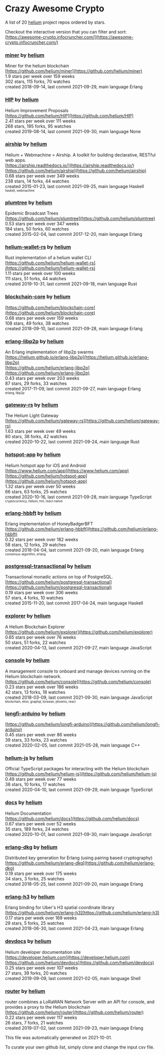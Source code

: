# Crazy Awesome Crypto
A list of 20 [helium](https://github.com/helium) project repos ordered by stars.  

Checkout the interactive version that you can filter and sort: 
[https://awesome-crypto.infocruncher.com/](https://awesome-crypto.infocruncher.com/)  


### [miner](https://github.com/helium/miner) by [helium](https://github.com/helium)  
Miner for the helium blockchain  
[https://github.com/helium/miner](https://github.com/helium/miner)  
1.9 stars per week over 159 weeks  
302 stars, 115 forks, 70 watches  
created 2018-09-14, last commit 2021-09-29, main language Erlang  


### [HIP](https://github.com/helium/HIP) by [helium](https://github.com/helium)  
Helium Improvement Proposals  
[https://github.com/helium/HIP](https://github.com/helium/HIP)  
2.41 stars per week over 111 weeks  
268 stars, 195 forks, 95 watches  
created 2019-08-14, last commit 2021-09-30, main language None  


### [airship](https://github.com/helium/airship) by [helium](https://github.com/helium)  
Helium + Webmachine = Airship. A toolkit for building declarative, RESTful web apps.  
[https://airship.readthedocs.io/](https://airship.readthedocs.io/)  
[https://github.com/helium/airship](https://github.com/helium/airship)  
0.68 stars per week over 349 weeks  
238 stars, 14 forks, 44 watches  
created 2015-01-23, last commit 2021-09-25, main language Haskell  
<sub><sup>haskell, webmachine</sup></sub>


### [plumtree](https://github.com/helium/plumtree) by [helium](https://github.com/helium)  
Epidemic Broadcast Trees  
[https://github.com/helium/plumtree](https://github.com/helium/plumtree)  
0.53 stars per week over 347 weeks  
184 stars, 50 forks, 60 watches  
created 2015-02-04, last commit 2017-12-20, main language Erlang  


### [helium-wallet-rs](https://github.com/helium/helium-wallet-rs) by [helium](https://github.com/helium)  
Rust implementation of a helium wallet CLI  
[https://github.com/helium/helium-wallet-rs](https://github.com/helium/helium-wallet-rs)  
1.11 stars per week over 100 weeks  
111 stars, 51 forks, 44 watches  
created 2019-10-31, last commit 2021-09-18, main language Rust  


### [blockchain-core](https://github.com/helium/blockchain-core) by [helium](https://github.com/helium)  
  
[https://github.com/helium/blockchain-core](https://github.com/helium/blockchain-core)  
0.68 stars per week over 159 weeks  
108 stars, 49 forks, 38 watches  
created 2018-09-10, last commit 2021-09-28, main language Erlang  


### [erlang-libp2p](https://github.com/helium/erlang-libp2p) by [helium](https://github.com/helium)  
An Erlang implementation of libp2p swarms  
[https://helium.github.io/erlang-libp2p](https://helium.github.io/erlang-libp2p)  
[https://github.com/helium/erlang-libp2p](https://github.com/helium/erlang-libp2p)  
0.43 stars per week over 203 weeks  
87 stars, 29 forks, 33 watches  
created 2017-11-09, last commit 2021-09-27, main language Erlang  
<sub><sup>erlang, libp2p</sup></sub>


### [gateway-rs](https://github.com/helium/gateway-rs) by [helium](https://github.com/helium)  
The Helium Light Gateway  
[https://github.com/helium/gateway-rs](https://github.com/helium/gateway-rs)  
1.63 stars per week over 49 weeks  
80 stars, 38 forks, 42 watches  
created 2020-10-22, last commit 2021-09-24, main language Rust  


### [hotspot-app](https://github.com/helium/hotspot-app) by [helium](https://github.com/helium)  
Helium hotspot app for iOS and Android  
[https://www.helium.com/app](https://www.helium.com/app)  
[https://github.com/helium/hotspot-app](https://github.com/helium/hotspot-app)  
1.32 stars per week over 50 weeks  
66 stars, 63 forks, 25 watches  
created 2020-10-16, last commit 2021-09-28, main language TypeScript  
<sub><sup>cryptocurrency, helium, hnt, react-native</sup></sub>


### [erlang-hbbft](https://github.com/helium/erlang-hbbft) by [helium](https://github.com/helium)  
Erlang implementation of HoneyBadgerBFT  
[https://github.com/helium/erlang-hbbft](https://github.com/helium/erlang-hbbft)  
0.32 stars per week over 182 weeks  
58 stars, 12 forks, 29 watches  
created 2018-04-04, last commit 2021-09-20, main language Erlang  
<sub><sup>consensus-algorithm, erlang</sup></sub>


### [postgresql-transactional](https://github.com/helium/postgresql-transactional) by [helium](https://github.com/helium)  
Transactional monadic actions on top of PostgreSQL.  
[https://github.com/helium/postgresql-transactional](https://github.com/helium/postgresql-transactional)  
0.19 stars per week over 306 weeks  
57 stars, 4 forks, 10 watches  
created 2015-11-20, last commit 2017-04-24, main language Haskell  


### [explorer](https://github.com/helium/explorer) by [helium](https://github.com/helium)  
A Helium Blockchain Explorer  
[https://github.com/helium/explorer](https://github.com/helium/explorer)  
0.65 stars per week over 76 weeks  
50 stars, 51 forks, 22 watches  
created 2020-04-13, last commit 2021-09-27, main language JavaScript  


### [console](https://github.com/helium/console) by [helium](https://github.com/helium)  
A management console to onboard and manage devices running on the Helium blockchain network.  
[https://github.com/helium/console](https://github.com/helium/console)  
0.23 stars per week over 186 weeks  
42 stars, 13 forks, 18 watches  
created 2018-03-09, last commit 2021-09-30, main language JavaScript  
<sub><sup>blockchain, elixir, graphql, lorawan, phoenix, react</sup></sub>


### [longfi-arduino](https://github.com/helium/longfi-arduino) by [helium](https://github.com/helium)  
  
[https://github.com/helium/longfi-arduino](https://github.com/helium/longfi-arduino)  
0.45 stars per week over 86 weeks  
39 stars, 33 forks, 23 watches  
created 2020-02-05, last commit 2021-05-28, main language C++  


### [helium-js](https://github.com/helium/helium-js) by [helium](https://github.com/helium)  
Official TypeScript packages for interacting with the Helium blockchain  
[https://github.com/helium/helium-js](https://github.com/helium/helium-js)  
0.49 stars per week over 77 weeks  
38 stars, 10 forks, 17 watches  
created 2020-04-10, last commit 2021-09-29, main language TypeScript  


### [docs](https://github.com/helium/docs) by [helium](https://github.com/helium)  
Helium Documentation  
[https://github.com/helium/docs](https://github.com/helium/docs)  
0.67 stars per week over 52 weeks  
35 stars, 189 forks, 24 watches  
created 2020-10-01, last commit 2021-09-30, main language JavaScript  


### [erlang-dkg](https://github.com/helium/erlang-dkg) by [helium](https://github.com/helium)  
Distributed key generation for Erlang (using pairing based cryptography)  
[https://github.com/helium/erlang-dkg](https://github.com/helium/erlang-dkg)  
0.19 stars per week over 175 weeks  
34 stars, 3 forks, 25 watches  
created 2018-05-25, last commit 2021-09-20, main language Erlang  


### [erlang-h3](https://github.com/helium/erlang-h3) by [helium](https://github.com/helium)  
Erlang binding for Uber's H3 spatial coordinate library  
[https://github.com/helium/erlang-h3](https://github.com/helium/erlang-h3)  
0.17 stars per week over 169 weeks  
29 stars, 5 forks, 25 watches  
created 2018-06-30, last commit 2021-04-23, main language Erlang  


### [devdocs](https://github.com/helium/devdocs) by [helium](https://github.com/helium)  
Helium developer documentation site  
[https://developer.helium.com](https://developer.helium.com)  
[https://github.com/helium/devdocs](https://github.com/helium/devdocs)  
0.25 stars per week over 107 weeks  
27 stars, 39 forks, 20 watches  
created 2019-09-09, last commit 2021-02-05, main language Shell  


### [router](https://github.com/helium/router) by [helium](https://github.com/helium)  
router combines a LoRaWAN Network Server with an API for console, and provides a proxy to the Helium blockchain  
[https://github.com/helium/router](https://github.com/helium/router)  
0.22 stars per week over 117 weeks  
26 stars, 7 forks, 21 watches  
created 2019-07-02, last commit 2021-09-23, main language Erlang  


This file was automatically generated on 2021-10-01.  

To curate your own github list, simply clone and change the input csv file.  